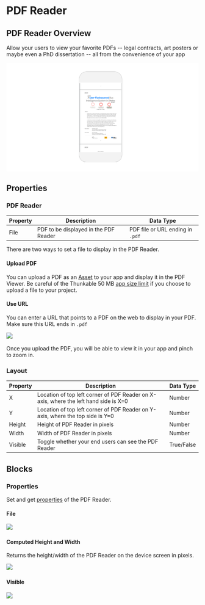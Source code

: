 # PDF Reader

## PDF Reader Overview

Allow your users to view your favorite PDFs -- legal contracts, art posters or maybe even a PhD dissertation -- all from the convenience of your app

![Bring your favorite PDFs with you in an app!](.gitbook/assets/thunkable-docs-exhibits-40.png)

## Properties

### PDF Reader

| Property | Description                           | Data Type                        |
| -------- | ------------------------------------- | -------------------------------- |
| File     | PDF to be displayed in the PDF Reader | PDF file or URL ending in `.pdf` |

There are two ways to set a file to display in the PDF Reader.

#### Upload PDF

You can upload a PDF as an [Asset](assets.md) to your app and display it in the PDF Viewer. Be careful of the Thunkable 50 MB [app size limit](assets.md#app-size-limits-50-mb-per-app) if you choose to upload a file to your project.

#### Use URL

You can enter a URL that points to a PDF on the web to display in your PDF. Make sure this URL ends in `.pdf`

![](.gitbook/assets/screen-shot-2021-04-08-at-5.00.27-pm.png)

Once you upload the PDF, you will be able to view it in your app and pinch to zoom in.&#x20;

### Layout

| Property | Description                                                                          | Data Type  |
| -------- | ------------------------------------------------------------------------------------ | ---------- |
| X        | Location of top left corner of PDF Reader on X-axis, where the left hand side is X=0 | Number     |
| Y        | Location of top left corner of PDF Reader on Y-axis, where the top side is Y=0       | Number     |
| Height   | Height of PDF Reader in pixels                                                       | Number     |
| Width    | Width of PDF Reader in pixels                                                        | Number     |
| Visible  | Toggle whether your end users can see the PDF Reader                                 | True/False |

## Blocks

### Properties

Set and get [properties](pdf-reader.md#properties) of the PDF Reader.

#### File&#x20;

![](.gitbook/assets/file.png)

#### Computed Height and Width&#x20;

Returns the height/width of the PDF Reader on the device screen in pixels.

![](<.gitbook/assets/comp (1).png>)

#### Visible

![](<.gitbook/assets/visible (10).png>)


